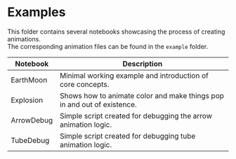 # Examples

This folder contains several notebooks showcasing the process of creating animations. \
The corresponding animation files can be found in the `example` folder.

| Notebook  | Description |
|-----------|-------------|
| EarthMoon | Minimal working example and introduction of core concepts. |
| Explosion | Shows how to animate color and make things pop in and out of existence.|
|ArrowDebug | Simple script created for debugging the arrow animation logic. |
|TubeDebug  | Simple script created for debugging tube animation logic. |
